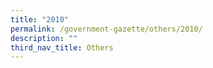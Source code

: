 ```yaml
---
title: "2010"
permalink: /government-gazette/others/2010/
description: ""
third_nav_title: Others
---
```


